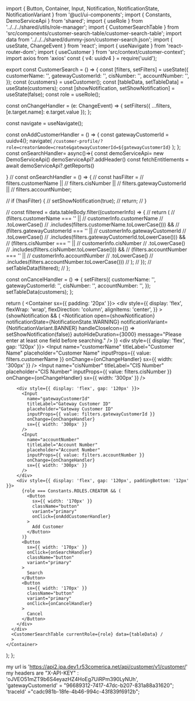 import { Button, Container, Input, Notification, NotificationState, NotificationVariant } from '@ucl/ui-components';
import { Constants, DemoServiceApi } from 'shared';
import { useRole } from '../../../shared/utils/role-manager';
import { CustomerSearchTable } from 'src/components/customer-search-table/customer-search-table';
import data from '../../../shared/dummy-json/customer-search.json';
import { useState, ChangeEvent } from 'react';
import { useNavigate } from 'react-router-dom';
import { useCustomer } from 'src/context/customer-context';
import axios from 'axios'
const { v4: uuidv4 } = require('uuid');


export const CustomerSearch = () => {
  const [filters, setFilters] = useState({
    customerName: '',
    gatewayCustomerId: '',
    cisNumber: '',
    accountNumber: '',
  });
  const {customers} = useCustomer();
  const [tableData, setTableData] = useState(customers);
  const [showNotification, setShowNotification] = useState(false);
  const role = useRole();

  const onChangeHandler = (e: ChangeEvent<HTMLInputElement>) => {
    setFilters({ ...filters, [e.target.name]: e.target.value });
  };

  const navigate = useNavigate();

  const onAddCustomerHandler = () => {
    const gatewayCustomerId = uuidv4();
    navigate(
      `/customer-profile/?role=creator&mode=create&gatewayCustomerId=${gatewayCustomerId}`
    );
  };
  const onSearchHandler= async()=>{
    const demoServiceApi= new DemoServiceApi()
     demoServiceApi?.addHeader()
     const fetchEntitlements = await demoServiceApi?.getReports()
  
  }
  // const onSearchHandler = () => {
  //   const hasFilter =
  //     filters.customerName ||
  //     filters.cisNumber ||
  //     filters.gatewayCustomerId ||
  //     filters.accountNumber;

  //   if (!hasFilter) {
  //     setShowNotification(true);
  //     return;
  //   }

  //   const filtered = data.tableBody.filter((customerInfo) => {
  //     return (
  //       (filters.customerName === '' ||
  //         customerInfo.customerName
  //           .toLowerCase()
  //           .includes(filters.customerName.toLowerCase())) &&
  //       (filters.gatewayCustomerId === '' ||
  //         customerInfo.gatewayCustomerId
  //           .toLowerCase()
  //           .includes(filters.gatewayCustomerId.toLowerCase())) &&
  //       (filters.cisNumber === '' ||
  //         customerInfo.cisNumber
  //           .toLowerCase()
  //           .includes(filters.cisNumber.toLowerCase())) &&
  //       (filters.accountNumber === '' ||
  //         customerInfo.accountNumber
  //           .toLowerCase()
  //           .includes(filters.accountNumber.toLowerCase()))
  //     );
  //   });
  //   setTableData(filtered);
  // };

  const onCancelHandler = () => {
    setFilters({
      customerName: '',
      gatewayCustomerId: '',
      cisNumber: '',
      accountNumber: '',
    });
    setTableData(customers);
  };

  return (
    <Container sx={{ padding: '20px' }}>
      <div
        style={{
          display: 'flex',
          flexWrap: 'wrap',
          flexDirection: 'column',
          alignItems: 'center',
        }}
      >
        {showNotification && (
            <Notification
            open={showNotification}
            notificationState={NotificationState.WARNING}
            notificationVariant={NotificationVariant.BANNER}
            handleCloseIcon={() => setShowNotification(false)}
            autoHideDuration={3000}
            message="Please enter at least one field before searching."
            />
          )}
        <div style={{ display: 'flex', gap: '120px' }}>
          <Input
            name="customerName"
            titleLabel="Customer Name"
            placeholder="Customer Name"
            inputProps={{ value: filters.customerName }}
            onChange={onChangeHandler}
            sx={{ width: '300px' }}
          />
          <Input
            name="cisNumber"
            titleLabel="CIS Number"
            placeholder="CIS Number"
            inputProps={{ value: filters.cisNumber }}
            onChange={onChangeHandler}
            sx={{ width: '300px' }}
          />
        </div>

        <div style={{ display: 'flex', gap: '120px' }}>
          <Input
            name="gatewayCustomerId"
            titleLabel="Gateway Customer ID"
            placeholder="Gateway Customer ID"
            inputProps={{ value: filters.gatewayCustomerId }}
            onChange={onChangeHandler}
            sx={{ width: '300px' }}
          />
          <Input
            name="accountNumber"
            titleLabel="Account Number"
            placeholder="Account Number"
            inputProps={{ value: filters.accountNumber }}
            onChange={onChangeHandler}
            sx={{ width: '300px' }}
          />
        </div>
        <div style={{ display: 'flex', gap: '120px', paddingBottom: '12px' }}>
          {role === Constants.ROLES.CREATOR && (
            <Button
              sx={{ width: '170px' }}
              className="button"
              variant="primary"
              onClick={onAddCustomerHandler}
            >
              Add Customer
            </Button>
          )}
          <Button
            sx={{ width: '170px' }}
            onClick={onSearchHandler}
            className="button"
            variant="primary"
          >
            Search
          </Button>
          <Button
            sx={{ width: '170px' }}
            className="button"
            variant="primary"
            onClick={onCancelHandler}
          >
            Cancel
          </Button>
        </div>
      </div>
      <CustomerSearchTable currentRole={role} data={tableData} /
      >
    </Container>
  );
};

my url is 'https://api2.ipa.dev1.r53comerica.net/api/customer/v1/customer/'
my headers are
"X-API-KEY" : 'oJVEO51mZT9b6S4eyazHZ4HoEg7UiRPm390LyNUh',
'gatewayCustomerId' = "96689312-7417-47dc-b207-831a88a31620";
'traceId' ="cadc981b-18fe-4b46-994c-43f839f6912b";
